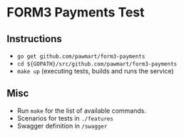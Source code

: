 # FORM3 Payments Test

## Instructions

- `go get github.com/pawmart/form3-payments`
- `cd ${GOPATH}/src/github.com/pawmart/form3-payments`
- `make up` (executing tests, builds and runs the service)

## Misc

- Run `make` for the list of available commands.
- Scenarios for tests in `./features`
- Swagger definition in `/swagger`